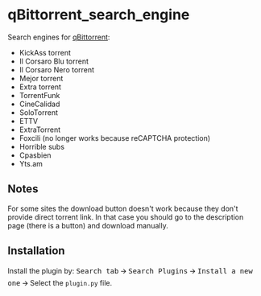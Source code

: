 # qBittorrent_search_engine
Search engines for [qBittorrent](https://www.qbittorrent.org/):

- KickAss torrent
- Il Corsaro Blu torrent
- Il Corsaro Nero torrent
- Mejor torrent
- Extra torrent
- TorrentFunk
- CineCalidad
- SoloTorrent
- ETTV
- ExtraTorrent
- Foxcili (no longer works because reCAPTCHA protection)
- Horrible subs
- Cpasbien
- Yts.am

## Notes
For some sites the download button doesn't work because they don't provide direct torrent link. In that case you should go to the description page (there is a button) and download manually.

## Installation
Install the plugin by:
<kbd>Search tab</kbd> 🡪 <kbd>Search Plugins</kbd> 🡪 <kbd>Install a new one</kbd> 🡪 Select the `plugin.py` file.
